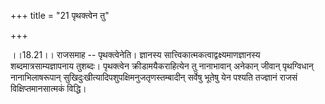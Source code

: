 +++
title = "21 पृथक्त्वेन तु"

+++
  
  
।।18.21।। राजसमाह -- पृथक्त्वेनेति। ज्ञानस्य
सात्त्विकात्मकत्वाद्वक्ष्यमाणज्ञानस्य शब्दमात्रसाम्यज्ञापनाय तुशब्दः।
पृथक्त्वेन क्रीडामयैकराहित्येन तु नानाभावान् अनेकान् जीवान् पृथग्विधान्
नानाभिलाषरूपान् सुखिदुःखीत्यादिपशुपक्षिमनुजतृणस्तम्बादीन् सर्वेषु भूतेषु
येन पश्यति तज्ज्ञानं राजसं विक्षिप्तमानसात्मकं विद्धि।  
  
